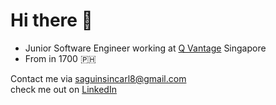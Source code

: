 # Hi there 👋 
*  Junior Software Engineer working at [Q Vantage](https://qvantage.io/) Singapore
*  From in 1700 🇵🇭

Contact me via saguinsincarl8@gmail.com
<br />
check me out on [LinkedIn](https://www.linkedin.com/in/carl-saginsin-30358928a/)
